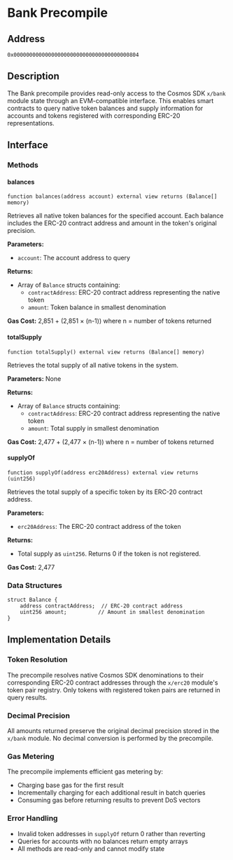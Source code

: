 # Bank Precompile

## Address

`0x0000000000000000000000000000000000000804`

## Description

The Bank precompile provides read-only access to the Cosmos SDK `x/bank` module state through an EVM-compatible interface.
This enables smart contracts to query native token balances and supply information
for accounts and tokens registered with corresponding ERC-20 representations.

## Interface

### Methods

#### balances

```solidity
function balances(address account) external view returns (Balance[] memory)
```

Retrieves all native token balances for the specified account.
Each balance includes the ERC-20 contract address and amount in the token's original precision.

**Parameters:**

- `account`: The account address to query

**Returns:**

- Array of `Balance` structs containing:
    - `contractAddress`: ERC-20 contract address representing the native token
    - `amount`: Token balance in smallest denomination

**Gas Cost:** 2,851 + (2,851 × (n-1)) where n = number of tokens returned

#### totalSupply

```solidity
function totalSupply() external view returns (Balance[] memory)
```

Retrieves the total supply of all native tokens in the system.

**Parameters:** None

**Returns:**

- Array of `Balance` structs containing:
    - `contractAddress`: ERC-20 contract address representing the native token
    - `amount`: Total supply in smallest denomination

**Gas Cost:** 2,477 + (2,477 × (n-1)) where n = number of tokens returned

#### supplyOf

```solidity
function supplyOf(address erc20Address) external view returns (uint256)
```

Retrieves the total supply of a specific token by its ERC-20 contract address.

**Parameters:**

- `erc20Address`: The ERC-20 contract address of the token

**Returns:**

- Total supply as `uint256`. Returns 0 if the token is not registered.

**Gas Cost:** 2,477

### Data Structures

```solidity
struct Balance {
    address contractAddress;  // ERC-20 contract address
    uint256 amount;          // Amount in smallest denomination
}
```

## Implementation Details

### Token Resolution

The precompile resolves native Cosmos SDK denominations to their corresponding ERC-20
contract addresses through the `x/erc20` module's token pair registry.
Only tokens with registered token pairs are returned in query results.

### Decimal Precision

All amounts returned preserve the original decimal precision stored in the `x/bank` module.
No decimal conversion is performed by the precompile.

### Gas Metering

The precompile implements efficient gas metering by:

- Charging base gas for the first result
- Incrementally charging for each additional result in batch queries
- Consuming gas before returning results to prevent DoS vectors

### Error Handling

- Invalid token addresses in `supplyOf` return 0 rather than reverting
- Queries for accounts with no balances return empty arrays
- All methods are read-only and cannot modify state
